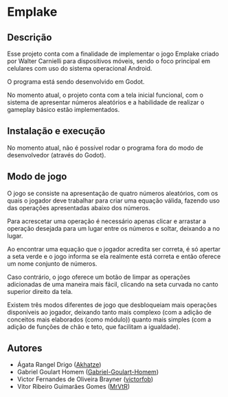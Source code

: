 # Emplake
## Descrição
Esse projeto conta com a finalidade de implementar o jogo Emplake criado por Walter Carnielli para dispositivos móveis, sendo o foco principal em celulares com uso do sistema operacional Android.

O programa está sendo desenvolvido em Godot.

No momento atual, o projeto conta com a tela inicial funcional, com o sistema de apresentar números aleatórios e a habilidade de realizar o gameplay básico estão implementados.

## Instalação e execução
No momento atual, não é possível rodar o programa fora do modo de desenvolvedor (através do Godot).

## Modo de jogo
O jogo se consiste na apresentação de quatro números aleatórios, com os quais o jogador deve trabalhar para criar uma equação válida, fazendo uso das operações apresentadas abaixo dos números.

Para acrescetar uma operação é necessário apenas clicar e arrastar a operação desejada para um lugar entre os números e soltar, deixando a no lugar.

Ao encontrar uma equação que o jogador acredita ser correta, é só apertar a seta verde e o jogo informa se ela realmente está correta e então oferece um nome conjunto de números.

Caso contrário, o jogo oferece um botão de limpar as operações adicionadas de uma maneira mais fácil, clicando na seta curvada no canto superior direito da tela.

Existem três modos diferentes de jogo que desbloqueiam mais operações disponíveis ao jogador, deixando tanto mais complexo (com a adição de conceitos mais elaborados (como módulo)) quanto mais simples (com a adição de funções de chão e teto, que facilitam a igualdade).



## Autores
* Ágata Rangel Drigo ([Akhatze](https://github.com/Akhatze))
* Gabriel Goulart Homem ([Gabriel-Goulart-Homem](https://github.com/Gabriel-Goulart-Homem))
* Victor Fernandes de Oliveira Brayner ([victorfob](https://github.com/victorfob))
* Vítor Ribeiro Guimarães Gomes ([MrVtR](https://github.com/MrVtR))
